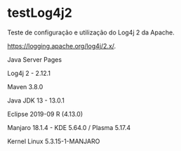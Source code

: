 # testLog4j2

Teste de configuração e utilização do Log4j 2 da Apache.

https://logging.apache.org/log4j/2.x/.

Java Server Pages

Log4j 2 - 2.12.1

Maven 3.8.0

Java JDK 13 - 13.0.1

Eclipse 2019-09 R (4.13.0)

Manjaro 18.1.4 - KDE 5.64.0 / Plasma 5.17.4

Kernel Linux 5.3.15-1-MANJARO
